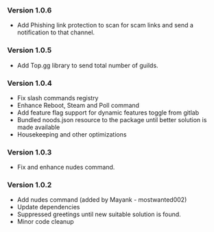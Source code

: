 ### Version 1.0.6
- Add Phishing link protection to scan for scam links and send a notification to that channel.

### Version 1.0.5
- Add Top.gg library to send total number of guilds.

### Version 1.0.4
- Fix slash commands registry
- Enhance Reboot, Steam and Poll command
- Add feature flag support for dynamic features toggle from gitlab
- Bundled noods.json resource to the package until better solution is made available
- Housekeeping and other optimizations

### Version 1.0.3
- Fix and enhance nudes command.

### Version 1.0.2
- Add nudes command (added by Mayank - mostwanted002)
- Update dependencies
- Suppressed greetings until new suitable solution is found.
- Minor code cleanup